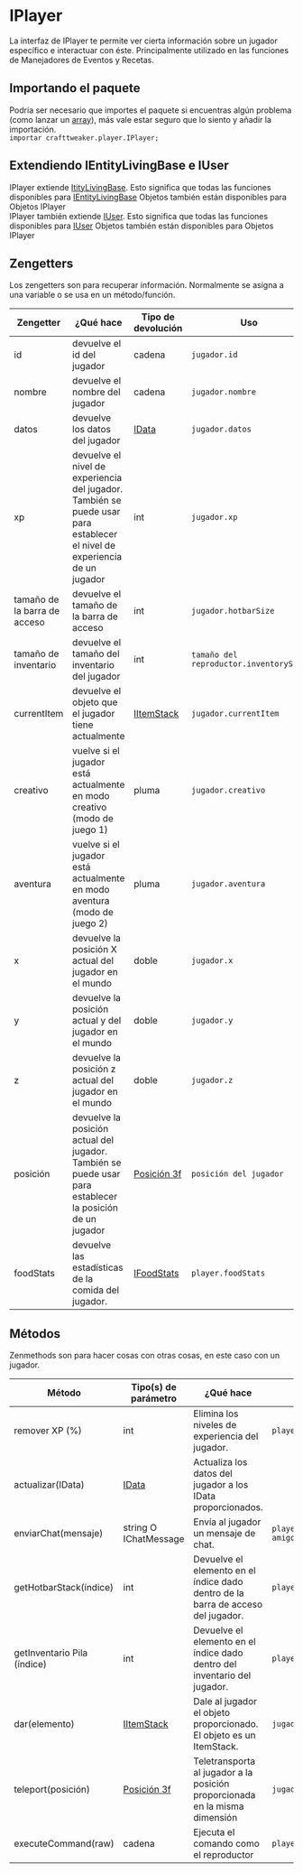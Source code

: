 # IPlayer

La interfaz de IPlayer te permite ver cierta información sobre un jugador específico e interactuar con éste. Principalmente utilizado en las funciones de Manejadores de Eventos y Recetas.

## Importando el paquete

Podría ser necesario que importes el paquete si encuentras algún problema (como lanzar un [array](/AdvancedFunctions/Arrays_and_Loops/)), más vale estar seguro que lo siento y añadir la importación.  
`importar crafttweaker.player.IPlayer;`

## Extendiendo IEntityLivingBase e IUser

IPlayer extiende [ItityLivingBase](/Vanilla/Entities/IEntityLivingBase/). Esto significa que todas las funciones disponibles para [IEntityLivingBase](/Vanilla/Entities/IEntityLivingBase/) Objetos también están disponibles para Objetos IPlayer  
IPlayer también extiende [IUser](/Vanilla/Players/IUser/). Esto significa que todas las funciones disponibles para [IUser](/Vanilla/Players/IUser/) Objetos también están disponibles para Objetos IPlayer

## Zengetters

Los zengetters son para recuperar información. Normalmente se asigna a una variable o se usa en un método/función.

| Zengetter                    | ¿Qué hace                                                                                                                 | Tipo de devolución                         | Uso                                    |
| ---------------------------- | ------------------------------------------------------------------------------------------------------------------------- | ------------------------------------------ | -------------------------------------- |
| id                           | devuelve el id del jugador                                                                                                | cadena                                     | `jugador.id`                           |
| nombre                       | devuelve el nombre del jugador                                                                                            | cadena                                     | `jugador.nombre`                       |
| datos                        | devuelve los datos del jugador                                                                                            | [IData](/Vanilla/Data/IData/)              | `jugador.datos`                        |
| xp                           | devuelve el nivel de experiencia del jugador. También se puede usar para establecer el nivel de experiencia de un jugador | int                                        | `jugador.xp`                           |
| tamaño de la barra de acceso | devuelve el tamaño de la barra de acceso                                                                                  | int                                        | `jugador.hotbarSize`                   |
| tamaño de inventario         | devuelve el tamaño del inventario del jugador                                                                             | int                                        | `tamaño del reproductor.inventorySize` |
| currentItem                  | devuelve el objeto que el jugador tiene actualmente                                                                       | [IItemStack](/Vanilla/Items/IItemStack/)   | `jugador.currentItem`                  |
| creativo                     | vuelve si el jugador está actualmente en modo creativo (modo de juego 1)                                                  | pluma                                      | `jugador.creativo`                     |
| aventura                     | vuelve si el jugador está actualmente en modo aventura (modo de juego 2)                                                  | pluma                                      | `jugador.aventura`                     |
| x                            | devuelve la posición X actual del jugador en el mundo                                                                     | doble                                      | `jugador.x`                            |
| y                            | devuelve la posición actual y del jugador en el mundo                                                                     | doble                                      | `jugador.y`                            |
| z                            | devuelve la posición z actual del jugador en el mundo                                                                     | doble                                      | `jugador.z`                            |
| posición                     | devuelve la posición actual del jugador. También se puede usar para establecer la posición de un jugador                  | [Posición 3f](/Vanilla/Utils/Position3f/)  | `posición del jugador`                 |
| foodStats                    | devuelve las estadísticas de la comida del jugador.                                                                       | [IFoodStats](/Vanilla/Players/IFoodStats/) | `player.foodStats`                     |

## Métodos

Zenmethods son para hacer cosas con otras cosas, en este caso con un jugador.

| Método                      | Tipo(s) de parámetro                      | ¿Qué hace                                                                        | Ejemplo                                      |
| --------------------------- | ----------------------------------------- | -------------------------------------------------------------------------------- | -------------------------------------------- |
| remover XP (%)              | int                                       | Elimina los niveles de experiencia del jugador.                                  | `player.removeXP(1)`                         |
| actualizar(IData)           | [IData](/Vanilla/Data/IData/)             | Actualiza los datos del jugador a los IData proporcionados.                      |                                              |
| enviarChat(mensaje)         | string O IChatMessage                     | Envía al jugador un mensaje de chat.                                             | `player.sendChat("Hola mi viejo amigo")`     |
| getHotbarStack(índice)      | int                                       | Devuelve el elemento en el índice dado dentro de la barra de acceso del jugador. | `player.getHotbarStack(3)`                   |
| getInventario Pila (índice) | int                                       | Devuelve el elemento en el índice dado dentro del inventario del jugador.        | `player.getInventoryStack(3)`                |
| dar(elemento)               | [IItemStack](/Vanilla/Items/IItemStack/)  | Dale al jugador el objeto proporcionado. El objeto es un ItemStack.              | `jugador.give(<minecraft:gold_ingot>)` |
| teleport(posición)          | [Posición 3f](/Vanilla/Utils/Position3f/) | Teletransporta al jugador a la posición proporcionada en la misma dimensión      | `jugador.teleport(posición)`                 |
| executeCommand(raw)         | cadena                                    | Ejecuta el comando como el reproductor                                           | `player.executeCommand("kill")`              |